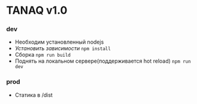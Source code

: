 # TANAQ v1.0

### dev
- Необходим установленный nodejs
- *Установить зависимости* `npm install`
- Сборка `npm run build`
- Поднять на локальном сервере(поддерживается hot reload) `npm run dev`

### prod
- Статика в /dist
